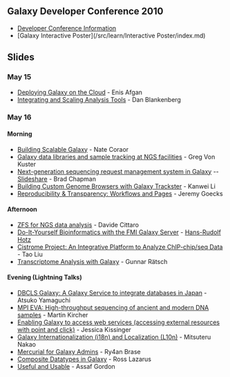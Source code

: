 ## Galaxy Developer Conference 2010

* [Developer Conference Information](http://galaxy.psu.edu/dev2010/)
* [Galaxy Interactive Poster](/src/learn/Interactive Poster/index.md)

## Slides

### May 15

* [Deploying Galaxy on the Cloud](http://bitbucket.org/galaxy/galaxy-central/wiki/DevConf2010/galaxy_devconf_2010_cloud.pdf) - Enis Afgan
* [Integrating and Scaling Analysis Tools](http://bitbucket.org/galaxy/galaxy-central/wiki/DevConf2010/galaxy_devconf_2010_integrating_scaling_tools.pdf) - Dan Blankenberg

### May 16

#### Morning

* [Building Scalable Galaxy](PLACEHOLDER_ATTACHMENT_URL/src/GDC2010_building_scalable.pdf) - Nate Coraor
* [Galaxy data libraries and sample tracking at NGS facilities](PLACEHOLDER_ATTACHMENT_URL/src/GDC2010_data_libraries_sample_tracking.pdf) - Greg Von Kuster
* [Next-generation sequencing request management system in Galaxy](PLACEHOLDER_ATTACHMENT_URL/src/GDC2010_nglims.pdf) -- [Slideshare](http://www.slideshare.net/chapmanb/nextgeneration-sequencing-request-management-system-in-galaxy) - Brad Chapman
* [Building Custom Genome Browsers with Galaxy Trackster](PLACEHOLDER_ATTACHMENT_URL/src/GDC2010_trackster.pdf) - Kanwei Li
* [Reproducibility & Transparency: Workflows and Pages](PLACEHOLDER_ATTACHMENT_URL/src/GDC2010_reproducibility_transparency.pdf) - Jeremy Goecks

#### Afternoon

* [ZFS for NGS data analysis](PLACEHOLDER_ATTACHMENT_URL/src/GDC2010_ZFS-for_NGS_Analysis.pdf) - Davide Cittaro
* [Do-It-Yourself Bioinformatics with the FMI Galaxy Server](PLACEHOLDER_ATTACHMENT_URL/src/GDC2010DIY_Bioinf_FMI.pdf) - [Hans-Rudolf Hotz](/src/people/hansrudolf-hotz/index.md)
* [Cistrome Project: An Integrative Platform to Analyze ChIP-chip/seq Data](PLACEHOLDER_ATTACHMENT_URL/src/GDC2010_Cistrome.pdf) - Tao Liu
* [Transcriptome Analysis with Galaxy](PLACEHOLDER_ATTACHMENT_URL/src/Transcriptome_Analysis_with_Galaxy.pdf) - Gunnar Rätsch

#### Evening (Lightning Talks)

* [DBCLS Galaxy: A Galaxy Service to integrate databases in Japan](PLACEHOLDER_ATTACHMENT_URL/src/GDC2010_lightning_DBCLS.pdf) - Atsuko Yamaguchi
* [MPI EVA: High-throughput sequencing of ancient and modern DNA samples](PLACEHOLDER_ATTACHMENT_URL/src/GDC2010_lightning_MPI_EVA.pdf) - Martin Kircher
* [Enabling Galaxy to access web services (accessing external resources with point and click)](PLACEHOLDER_ATTACHMENT_URL/src/GDC2010_lightning_Enabling_Galaxy_to_Access_Web_Services.pdf) - Jessica Kissinger
* [Galaxy Internationalization (i18n) and Localization (L10n)](PLACEHOLDER_ATTACHMENT_URL/src/GDC2010_lightning_Internationalization_and_Localization.pdf) - Mitsuteru Nakao
* [Mercurial for Galaxy Admins](PLACEHOLDER_ATTACHMENT_URL/src/GDC2010_lightning_Mercurial_for_Galaxy_Admins.pdf) - Ry4an Brase
* [Composite Datatypes in Galaxy](PLACEHOLDER_ATTACHMENT_URL/src/GDC2010_lightning_CompositeDatatypes.pdf) - Ross Lazarus
* [Useful and Usable](PLACEHOLDER_ATTACHMENT_URL/src/GDC2010_lightning_Useful_and_Usable.pdf) - Assaf Gordon
